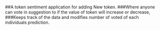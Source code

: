 ##A token sentiment application for adding New token. 
###Where anyone can vote in suggestion to if the value of token will increase or decrease, 
###Keeps track of the data and modifies number of voted of each individuals prediction. 
